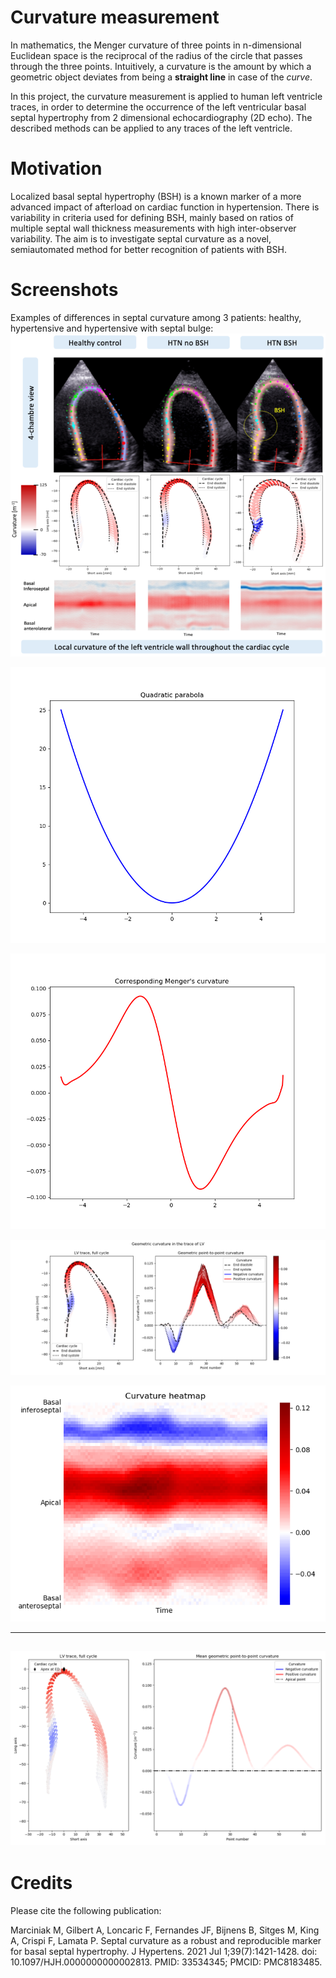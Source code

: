 # Curvature measurement
In mathematics, the Menger curvature of three points in n-dimensional Euclidean space is the reciprocal of the
radius of the circle that passes through the three points.  Intuitively, a curvature is the amount by which a geometric
object deviates from being a **straight line** in case of the *curve*.


In this project, the curvature measurement is applied to human left ventricle traces, in order to determine the
occurrence of the left ventricular basal septal hypertrophy from 2 dimensional echocardiography (2D echo). The described
methods can be applied to any traces of the left ventricle.

# Motivation
 Localized basal septal hypertrophy (BSH) is a known marker of a more advanced impact of afterload on cardiac function
 in hypertension. There is variability in criteria used for defining BSH, mainly based on ratios of multiple septal wall
 thickness measurements with high inter-observer variability. The aim is to investigate septal curvature as a novel,
 semiautomated method for better recognition of patients with BSH.

# Screenshots
Examples of differences in septal curvature among 3 patients: healthy, hypertensive and hypertensive with septal bulge:
![curvature examples](images/Curvature_healthy_htn_bsh.png "Curvature differences among patient groups")

![parabola](images/Parabola.png "Parabola, 1001 points")

![curvature](images/Curvature.png "Menger's curvature")

![parabola](images/Colour_by_curvature.png "Curvature of the left ventricle over the full cardiac cycle")

![curvature](images/Heatmap.png "Segment vs time heatmap of curvature")

---
![MeanCurves](images/Mean_curvature.png "Mean curvature of the LV over the cardiac cycle")
---

# Credits
Please cite the following publication:

Marciniak M, Gilbert A, Loncaric F, Fernandes JF, Bijnens B, Sitges M, King A, Crispi F, Lamata P. Septal curvature as a robust and reproducible marker for basal septal hypertrophy. J Hypertens. 2021 Jul 1;39(7):1421-1428. doi: 10.1097/HJH.0000000000002813. PMID: 33534345; PMCID: PMC8183485.
